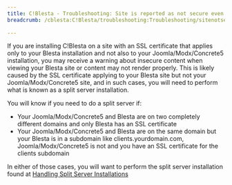 ```yaml
---
title: C!Blesta - Troubleshooting: Site is reported as not secure even though I have an SSL certificate installed!
breadcrumb: /cblesta:C!Blesta/troubleshooting:Troubleshooting/sitenotsecure:Site is reported as not secure even though I have an SSL certificate installed!/
 
---
```


If you are installing C!Blesta on a site with an SSL certificate that applies only to your Blesta installation and not also to your Joomla/Modx/Concrete5 installation, you may receive a warning about insecure content when viewing your Blesta site or content may not render properly.  This is likely caused by the SSL certificate applying to your Blesta site but not your Joomla/Modx/Concrete5 site, and in such cases, you will need to perform what is known as a split server installation.

You will know if you need to do a split server if:

* Your Joomla/Modx/Concrete5 and Blesta are on two completely different domains and only Blesta has an SSL certificate
* Your Joomla/Modx/Concrete5 and Blesta are on the same domain but your Blesta is in a subdomain like clients.yourdomain.com, Joomla/Modx/Concrete5 is not and you have an SSL certificate for the clients subdomain

In either of those cases, you will want to perform the split server installation found at [Handling Split Server Installations](cblesta/howtoguides/handlesplitserver.md)